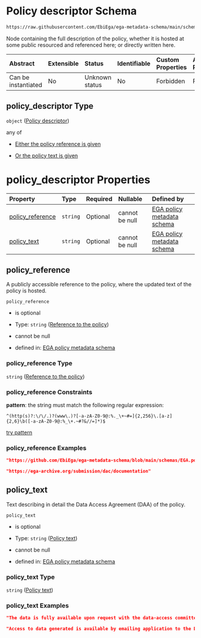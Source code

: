 # Policy descriptor Schema

```txt
https://raw.githubusercontent.com/EbiEga/ega-metadata-schema/main/schemas/EGA.policy.json#/properties/policy_descriptor
```

Node containing the full description of the policy, whether it is hosted at some public resourced and referenced here; or directly written here.

| Abstract            | Extensible | Status         | Identifiable | Custom Properties | Additional Properties | Access Restrictions | Defined In                                                                   |
| :------------------ | :--------- | :------------- | :----------- | :---------------- | :-------------------- | :------------------ | :--------------------------------------------------------------------------- |
| Can be instantiated | No         | Unknown status | No           | Forbidden         | Forbidden             | none                | [EGA.policy.json\*](../../../schemas/EGA.policy.json "open original schema") |

## policy\_descriptor Type

`object` ([Policy descriptor](ega-16-properties-policy-descriptor.md))

any of

*   [Either the policy reference is given](ega-16-properties-policy-descriptor-anyof-either-the-policy-reference-is-given.md "check type definition")

*   [Or the policy text is given](ega-16-properties-policy-descriptor-anyof-or-the-policy-text-is-given.md "check type definition")

# policy\_descriptor Properties

| Property                               | Type     | Required | Nullable       | Defined by                                                                                                                                                                                                                                                    |
| :------------------------------------- | :------- | :------- | :------------- | :------------------------------------------------------------------------------------------------------------------------------------------------------------------------------------------------------------------------------------------------------------ |
| [policy\_reference](#policy_reference) | `string` | Optional | cannot be null | [EGA policy metadata schema](ega-16-properties-policy-descriptor-properties-reference-to-the-policy.md "https://raw.githubusercontent.com/EbiEga/ega-metadata-schema/main/schemas/EGA.policy.json#/properties/policy_descriptor/properties/policy_reference") |
| [policy\_text](#policy_text)           | `string` | Optional | cannot be null | [EGA policy metadata schema](ega-16-properties-policy-descriptor-properties-policy-text.md "https://raw.githubusercontent.com/EbiEga/ega-metadata-schema/main/schemas/EGA.policy.json#/properties/policy_descriptor/properties/policy_text")                  |

## policy\_reference

A publicly accessible reference to the policy, where the updated text of the policy is hosted.

`policy_reference`

*   is optional

*   Type: `string` ([Reference to the policy](ega-16-properties-policy-descriptor-properties-reference-to-the-policy.md))

*   cannot be null

*   defined in: [EGA policy metadata schema](ega-16-properties-policy-descriptor-properties-reference-to-the-policy.md "https://raw.githubusercontent.com/EbiEga/ega-metadata-schema/main/schemas/EGA.policy.json#/properties/policy_descriptor/properties/policy_reference")

### policy\_reference Type

`string` ([Reference to the policy](ega-16-properties-policy-descriptor-properties-reference-to-the-policy.md))

### policy\_reference Constraints

**pattern**: the string must match the following regular expression:&#x20;

```regexp
^(http(s)?:\/\/.)?(www\.)?[-a-zA-Z0-9@:%._\+~#=]{2,256}\.[a-z]{2,6}\b([-a-zA-Z0-9@:%_\+.~#?&//=]*)$
```

[try pattern](https://regexr.com/?expression=%5E\(http\(s\)%3F%3A%5C%2F%5C%2F.\)%3F\(www%5C.\)%3F%5B-a-zA-Z0-9%40%3A%25._%5C%2B\~%23%3D%5D%7B2%2C256%7D%5C.%5Ba-z%5D%7B2%2C6%7D%5Cb\(%5B-a-zA-Z0-9%40%3A%25_%5C%2B.\~%23%3F%26%2F%2F%3D%5D*\)%24 "try regular expression with regexr.com")

### policy\_reference Examples

```json
"https://github.com/EbiEga/ega-metadata-schema/blob/main/schemas/EGA.policy.json"
```

```json
"https://ega-archive.org/submission/dac/documentation"
```

## policy\_text

Text describing in detail the Data Access Agreement (DAA) of the policy.

`policy_text`

*   is optional

*   Type: `string` ([Policy text](ega-16-properties-policy-descriptor-properties-policy-text.md))

*   cannot be null

*   defined in: [EGA policy metadata schema](ega-16-properties-policy-descriptor-properties-policy-text.md "https://raw.githubusercontent.com/EbiEga/ega-metadata-schema/main/schemas/EGA.policy.json#/properties/policy_descriptor/properties/policy_text")

### policy\_text Type

`string` ([Policy text](ega-16-properties-policy-descriptor-properties-policy-text.md))

### policy\_text Examples

```json
"The data is fully available upon request with the data-access committee of this study."
```

```json
"Access to data generated is available by emailing application to the Data Access Committee and will be granted to qualified investigators for appropriate use.\\nThe following two documents may be required by the Data Access Committee.\\n1) DATA ACCESS AGREEMENT\\nIn signing this agreement, You are agreeing to be bound by the terms and conditions of access set out in this agreement.\\nDefinitions:\\n- Data means all and any human genetic data obtained related to the 'Study on the proliferation history of lung adenomas'.\\n- User means a researcher whose User Institution has previously completed this Data Access Agreement and has received acknowledgment of its acceptance.\\n- User Institution means the organization at which the User is employed, affiliated or enrolled.\\nYou agree to use the Data only for the advancement of medical research, according to the consent obtained from sample donors.\\n- Publications means, without limitation, articles published in print journals, electronic journals, reviews, books, posters and other written and verbal presentations of research.\\nYou agree not to use the data for the creation of products for sale or for any commercial purpose.\\nYou agree to preserve, at all times, the confidentiality of any information related to Data and to not transfer or disclose the Data.\\nYou agree to use the data for the approved purpose and project described in your Application.\\nYou agree to acknowledge in any work based in whole or part on the Data, the published paper from which the Data derives.\\nFor and on behalf of User:\\n Report the name of Applicants, Signature of Applicants and Date.\\nFor and on behalf of User Institution:\\nReport the name of Institutional Authority, his/her and Date.\\n\\n2) DATA ACCESS APPLICATION FORM:\\nApplications for access to data can be submitted at any time. The Data Access Committee will consider applications on a rolling basis and aim to provide a decision within one months of receipt. The Application must include:\\n- A full postal and email address for each Applicant. PhD student applicants must include their supervisors as a co-applicant and provide their full contact details.\\n- Title of the project.\\n- A clear description of the project and its specific aims, including specific details of what You plan to do with the data and including key references.\\n- Signature, name and date of each Applicant.\\n- Data Access Agreement dated and signed."
```
